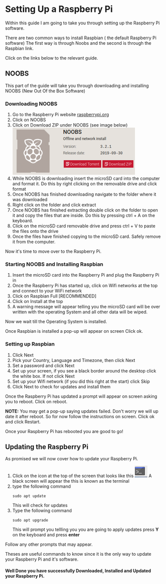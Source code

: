 # Setting Up a Raspberry Pi

Within this guide I am going to take you through setting up the Raspberry Pi software.

There are two common ways to install Raspbian ( the default Raspberry Pi software) The first way is through Noobs and the second is through the Raspbian link.

Click on the links below to the relevant guide.



## NOOBS

This part of the guide will take you through downloading and installing NOOBS (New Out Of the Box Software)

### Downloading NOOBS

1. Go to the Raspberry Pi website [raspberrypi.org](raspberrypi.org/downloads)
2. Click on NOOBS
3. Click on Download ZIP under NOOBS (see image below)
   ![NOOBS Download screenshot](Images/img01.png)
4. While NOOBS is downloading insert the microSD card into the computer and format it. Do this by right clicking on the removable drive and click format 
5. Once NOOBS has finished downloading navigate to the folder where it was downloaded
6. Right click on the folder and click extract
7. Once NOOBS has finished extracting double click on the folder to open it and copy the files that are inside. Do this by pressing ctrl + A on the keyboard.
8. Click on the microSD card removable drive and press ctrl + V to paste the files onto the drive
9. Once the files have finished copying to the microSD card. Safely remove it from the computer. 

Now it's time to move over to the Raspberry Pi.

### Starting NOOBS and Installing Raspbian

1. Insert the microSD card into the Raspberry Pi and plug the Raspberry Pi in
2. Once the Raspberry Pi has started up, click on Wifi networks at the top and connect to your WiFi network
3. Click on Raspbian Full [RECOMMENDED]
4. Click on Install at the top
5. A warning message will appear telling you the microSD card will be over written with the operating System and all other data will be wiped.

Now we wait till the Operating System is installed.

Once Raspbian is installed a pop-up will appear on screen Click ok.

### Setting up Raspbian

1. Click Next
2. Pick your Country, Language and Timezone, then click Next
3. Set a password and click Next
4. Set up your screen, if you see a black border around the desktop click the white box. If not click Next
5. Set up your Wifi network (if you did this right at the start) click Skip
6. Click Next to check for updates and install them

Once the Raspberry Pi has updated a prompt will appear on screen asking you to reboot. Click on reboot.

**NOTE:** You may get a pop-up saying updates failed. Don't worry we will up date it after reboot. So for now follow the instructions on screen. Click ok and click Restart.

Once your Raspberry Pi has rebooted you are good to go!

## Updating the Raspberry Pi
As promised we will now cover how to update your Raspberry Pi.

1. Click on the icon at the top of the screen that looks like this ![terminal icon](Images/TerminalIcon.png) A black screen will appear the this is known as the terminal
2. type the following command
   ```
   sudo apt update
   ```
   This will check for updates
3. Type the following command
   ```
   sudo apt upgrade
   ```
   This will prompt you tellling you you are going to apply updates press **Y** on the keyboard and press **enter**

Follow any other prompts that may appear.

Theses are useful commands to know since it is the only way to update your Raspberry Pi and it's software.

#### Well Done you have successfully Downloaded, Installed and Updated your Raspberry Pi. 
